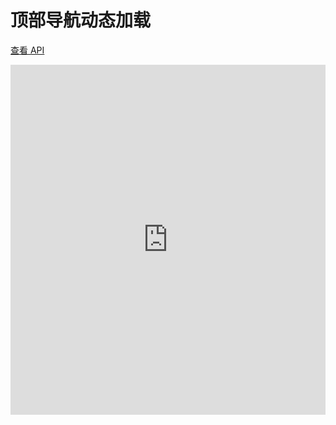 # 顶部导航动态加载

[查看 API](http://www.easybui.com/guide/api/classes/bui.tab.html)

<iframe width="100%" height="560" src="http://www.easybui.com/demo/source.html?url=pages/ui_controls/bui.tab_head_dynamic&code=full,result" allowfullscreen="allowfullscreen" frameborder="0"></iframe>

